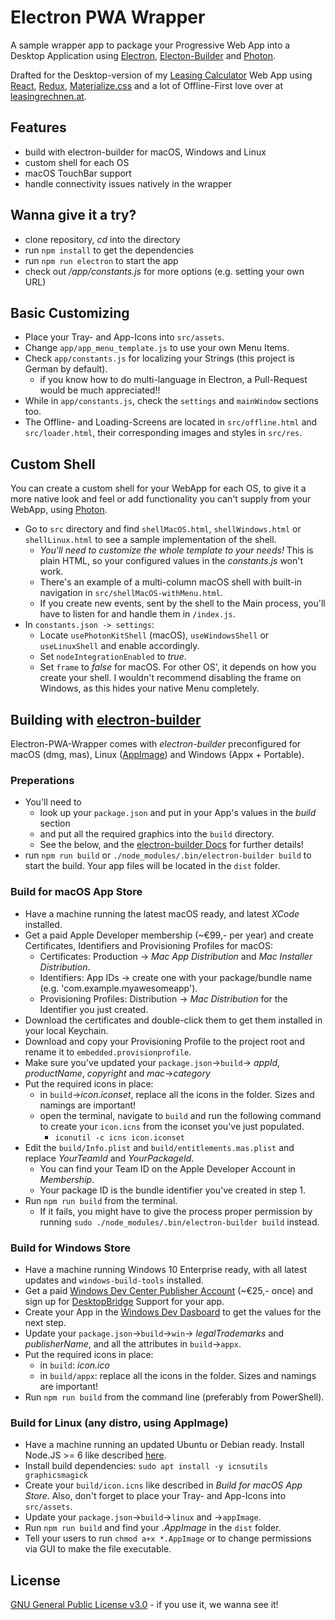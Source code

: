# Electron PWA Wrapper

A sample wrapper app to package your Progressive Web App into a Desktop Application using [Electron](https://github.com/electron/electron), [Electon-Builder](https://github.com/electron-userland/electron-builder) and [Photon](https://github.com/connors/photon).

Drafted for the Desktop-version of my [Leasing Calculator](https://www.leasingrechnen.at) Web App using [React](https://github.com/facebook/react), [Redux](https://github.com/reactjs/redux), [Materialize.css](https://github.com/Dogfalo/materialize) and a lot of Offline-First love over at [leasingrechnen.at](https://www.leasingrechnen.at).

## Features
- build with electron-builder for macOS, Windows and Linux
- custom shell for each OS
- macOS TouchBar support
- handle connectivity issues natively in the wrapper

## Wanna give it a try?
- clone repository, *cd* into the directory
- run `npm install` to get the dependencies
- run `npm run electron` to start the app
- check out */app/constants.js* for more options (e.g. setting your own URL)

## Basic Customizing
- Place your Tray- and App-Icons into `src/assets`.
- Change `app/app_menu_template.js` to use your own Menu Items.
- Check `app/constants.js` for localizing your Strings (this project is German by default).
	- if you know how to do multi-language in Electron, a Pull-Request would be much appreciated!!
- While in `app/constants.js`, check the `settings` and `mainWindow` sections too.
- The Offline- and Loading-Screens are located in `src/offline.html` and `src/loader.html`, their corresponding images and styles in `src/res`.

## Custom Shell
You can create a custom shell for your WebApp for each OS, to give it a more native look and feel or add functionality you can't supply from your WebApp, using [Photon](https://github.com/connors/photon).
- Go to `src` directory and find `shellMacOS.html`, `shellWindows.html` or `shellLinux.html` to see a sample implementation of the shell.
	- *You'll need to customize the whole template to your needs!* This is plain HTML, so your configured values in the _constants.js_ won't work.
	- There's an example of a multi-column macOS shell with built-in navigation in `src/shellMacOS-withMenu.html`.
	- If you create new events, sent by the shell to the Main process, you'll have to listen for and handle them in `/index.js`.
- In `constants.json -> settings`:
	- Locate `usePhotonKitShell` (macOS), `useWindowsShell` or `useLinuxShell` and enable accordingly.
	- Set `nodeIntegrationEnabled` to _true_.
	- Set `frame` to _false_ for macOS. For other OS', it depends on how you create your shell. I wouldn't recommend disabling the frame on Windows, as this hides your native Menu completely.

## Building with [electron-builder](https://github.com/electron-userland/electron-builder)
Electron-PWA-Wrapper comes with *electron-builder* preconfigured for macOS (dmg, mas), Linux ([AppImage](https://appimage.org)) and Windows (Appx + Portable).

### Preperations
- You'll need to 
	- look up your `package.json` and put in your App's values in the *build* section
	- and put all the required graphics into the `build` directory.
	- See the below, and the [electron-builder Docs](https://www.electron.build) for further details!
- run `npm run build` or `./node_modules/.bin/electron-builder build` to start the build. Your app files will be located in the `dist` folder.

### Build for macOS App Store
- Have a machine running the latest macOS ready, and latest _XCode_ installed.
- Get a paid Apple Developer membership (~€99,- per year) and create Certificates, Identifiers and Provisioning Profiles for macOS:
	- Certificates: Production -> _Mac App Distribution_ and _Mac Installer Distribution_.
	- Identifiers: App IDs -> create one with your package/bundle name (e.g. 'com.example.myawesomeapp').
	- Provisioning Profiles: Distribution -> _Mac Distribution_ for the Identifier you just created.
- Download the certificates and double-click them to get them installed in your local Keychain.
- Download and copy your Provisioning Profile to the project root and rename it to `embedded.provisionprofile`.
- Make sure you've updated your `package.json`->`build`-> _appId_, _productName_, _copyright_ and _mac_->_category_
- Put the required icons in place:
	- in `build`->_icon.iconset_, replace all the icons in the folder. Sizes and namings are important!
	- open the terminal, navigate to `build` and run the following command to create your `icon.icns` from the iconset you've just populated.
		- `iconutil -c icns icon.iconset`
- Edit the `build/Info.plist` and `build/entitlements.mas.plist` and replace _YourTeamId_ and _YourPackageId_.
	- You can find your Team ID on the Apple Developer Account in _Membership_.
	- Your package ID is the bundle identifier you've created in step 1.
- Run `npm run build` from the terminal.
	- If it fails, you might have to give the process proper permission by running `sudo ./node_modules/.bin/electron-builder build` instead.

### Build for Windows Store
- Have a machine running Windows 10 Enterprise ready, with all latest updates and `windows-build-tools` installed.
- Get a paid [Windows Dev Center Publisher Account](https://developer.microsoft.com/en-us/store/register) (~€25,- once) and sign up for [DesktopBridge](https://developer.microsoft.com/en-us/windows/projects/campaigns/desktop-bridge) Support for your app.
- Create your App in the [Windows Dev Dasboard](https://developer.microsoft.com/en-us/dashboard/windows/overview) to get the values for the next step.
- Update your `package.json`->`build`->`win`-> _legalTrademarks_ and _publisherName_, and all the attributes in `build`->`appx`.
- Put the required icons in place:
	- in `build`: _icon.ico_
	- in `build/appx`: replace all the icons in the folder. Sizes and namings are important!
- Run `npm run build` from the command line (preferably from PowerShell).

### Build for Linux (any distro, using AppImage)
- Have a machine running an updated Ubuntu or Debian ready. Install Node.JS >= 6 like described [here](https://nodejs.org/en/download/package-manager).
- Install build dependencies: `sudo apt install -y icnsutils graphicsmagick`
- Create your `build/icon.icns` like described in _Build for macOS App Store_. Also, don't forget to place your Tray- and App-Icons into `src/assets`.
- Update your `package.json`->`build`->`linux` and ->`appImage`.
- Run `npm run build` and find your _.AppImage_ in the `dist` folder.
- Tell your users to run `chmod a+x *.AppImage` or to change permissions via GUI to make the file executable.

## License
[GNU General Public License v3.0](https://www.gnu.org/licenses/gpl-3.0.en.html) - if you use it, we wanna see it!
